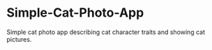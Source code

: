 # Simple-Cat-Photo-App
Simple cat photo app describing cat character traits and showing cat pictures.

